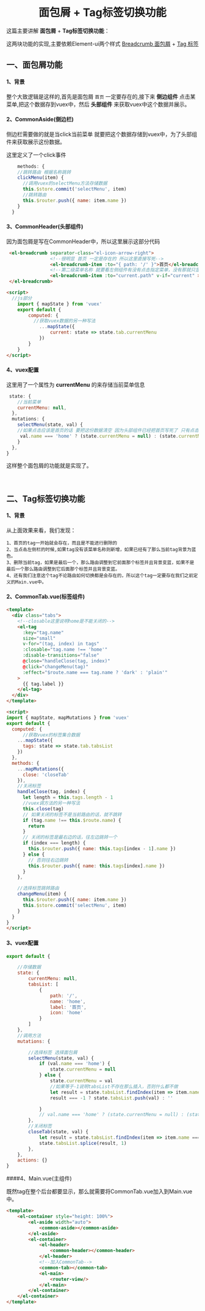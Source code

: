 # <center>面包屑 + Tag标签切换功能</center>

这篇主要讲解 **面包屑** +  **Tag标签切换功能**：

这两块功能的实现,主要依赖Element-ui两个样式 [Breadcrumb 面包屑](https://element.eleme.cn/#/zh-CN/component/breadcrumb)  +  [Tag 标签](https://element.eleme.cn/#/zh-CN/component/tag)

##  一、面包屑功能 

#### 1、背景

整个大致逻辑是这样的,首先是面包屑 `首页` 一定要存在的,接下来 **侧边组件** 点击某菜单,把这个数据存到vuex中，然后 **头部组件** 来获取vuex中这个数据并展示。

#### 2、CommonAside(侧边栏)

侧边栏需要做的就是当click当前菜单 就要把这个数据存储到vuex中，为了头部组件来获取展示这份数据。

这里定义了一个click事件

```javascript
    methods: {
    //跳转路由 根据名称跳转
    clickMenu(item) {
      //调用vuex的selectMenu方法存储数据
      this.$store.commit('selectMenu', item)
      //跳转路由
      this.$router.push({ name: item.name })
    }
  }
```

#### 3、CommonHeader(头部组件)

因为面包屑是写在CommonHeader中，所以这里展示这部分代码

```html
 <el-breadcrumb separator-class="el-icon-arrow-right">
                <!--很明显 首页 一定是存在的 所以这里直接写死-->
                <el-breadcrumb-item :to="{ path: '/' }">首页</el-breadcrumb-item>
                <!--第二级菜单名称 就要看左侧组件有没有点击指定菜单，没有那就只显示首页 点击就显示当前菜单名称-->
                <el-breadcrumb-item :to="current.path" v-if="current" >{{current.label}}</el-breadcrumb-item>
 </el-breadcrumb>

<script>
  //js部分
    import { mapState } from 'vuex'
    export default {
        computed: {
          //获取vuex数据的另一种写法
            ...mapState({
                current: state => state.tab.currentMenu
            })
        } 
    }
</script>
```

#### 4、vuex配置

这里用了一个属性为 **currentMenu** 的来存储当前菜单信息

```javascript
 state: {
    //当前菜单
    currentMenu: null,
  },
  mutations: {
    selectMenu(state, val) {
    //如果点击应该是首页的话 要把这份数据清空 因为头部组件已经把首页写死了 只有点击不是首页菜单才存储当前菜单
     val.name === 'home' ? (state.currentMenu = null) : (state.currentMenu = val)
    }
  },
}
```

这样整个面包屑的功能就是实现了。

<br>

##  二、Tag标签切换功能

#### 1、背景

从上面效果来看，我们发现：

```
1、首页的tag一开始就会存在，而且是不能进行删除的
2、当点击左侧栏的时候,如果tag没有该菜单名称则新增，如果已经有了那么当前tag背景为蓝色。
3、删除当前tag，如果是最后一个，那么路由调整到它前面那个标签并且背景变蓝，如果不是最后一个那么路由调整到它后面那个标签并且背景变蓝。
4、还有我们注意这个tag不论路由如何切换都是会存在的，所以这个tag一定要存在我们之前定义的Main.vue中。
```

#### 2、CommonTab.vue(标签组件)

```html
<template>
  <div class="tabs">
    <!--closable这里说明home是不能关闭的-->
    <el-tag
      :key="tag.name"
      size="small"
      v-for="(tag, index) in tags"
      :closable="tag.name !== 'home'"
      :disable-transitions="false"
      @close="handleClose(tag, index)"
      @click="changeMenu(tag)"
      :effect="$route.name === tag.name ? 'dark' : 'plain'"
    >
      {{ tag.label }}
    </el-tag>
  </div>
</template>

<script>
import { mapState, mapMutations } from 'vuex'
export default {
  computed: {
      //获取vuex的标签集合数据
    ...mapState({
      tags: state => state.tab.tabsList
    })
  },
  methods: {
    ...mapMutations({
      close: 'closeTab'
    }),
    //关闭标签
    handleClose(tag, index) {
      let length = this.tags.length - 1
      //vuex调方法的另一种写法
      this.close(tag)
      // 如果关闭的标签不是当前路由的话，就不跳转
      if (tag.name !== this.$route.name) {
        return
      }
      // 关闭的标签是最右边的话，往左边跳转一个
      if (index === length) {
        this.$router.push({ name: this.tags[index - 1].name })
      } else {
        // 否则往右边跳转
        this.$router.push({ name: this.tags[index].name })
      }
    },

    //选择标签跳转路由
    changeMenu(item) {
      this.$router.push({ name: item.name })
      this.$store.commit('selectMenu', item)
    }
  }
}
</script>
```

#### 3、vuex配置

```javascript
export default {

    //存储数据
    state: {
        currentMenu: null,
        tabsList: [
            {
                path: '/',
                name: 'home',
                label: '首页',
                icon: 'home'
            }
        ]
    },
    //调用方法
    mutations: {

        //选择标签 选择面包屑
        selectMenu(state, val) {
            if (val.name === 'home') {
                state.currentMenu = null
            } else {
                state.currentMenu = val
                //如果等于-1说明tabsList不存在那么插入，否则什么都不做
                let result = state.tabsList.findIndex(item => item.name === val.name)
                result === -1 ? state.tabsList.push(val) : ''

            }
            // val.name === 'home' ? (state.currentMenu = null) : (state.currentMenu = val)
        },
        //关闭标签
        closeTab(state, val) {
            let result = state.tabsList.findIndex(item => item.name === val.name)
            state.tabsList.splice(result, 1)
        },
    },
    actions: {}
}
```

####4、Main.vue(主组件)

既然tag在整个后台都要显示，那么就需要将CommonTab.vue加入到Main.vue中。

```html
<template>
    <el-container style="height: 100%">
        <el-aside width="auto">
            <common-aside></common-aside>
        </el-aside>
        <el-container>
            <el-header>
                <common-header></common-header>
            </el-header>
            <!--加入CommonTab-->
            <common-tab></common-tab>
            <el-main>
                <router-view/>
            </el-main>
        </el-container>
    </el-container>
</template>
```

